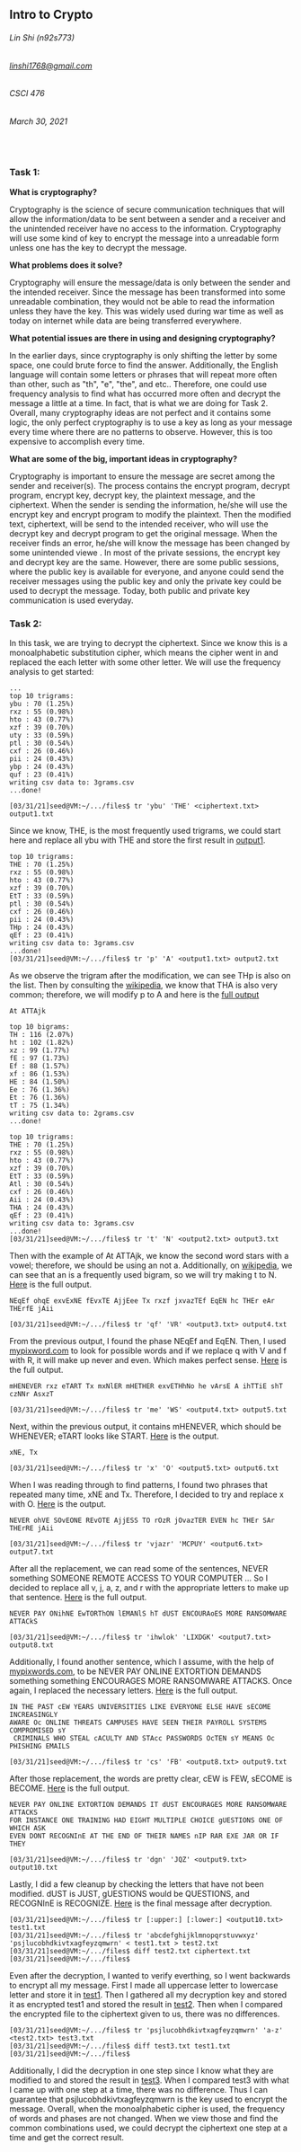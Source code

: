 ## Intro to Crypto
###### Lin Shi (n92s773)
###### linshi1768@gmail.com
###### CSCI 476
###### March 30, 2021
<br>

### Task 1:
**What is cryptography?**

Cryptography is the science of secure communication techniques that will allow the information/data to be sent between a sender and a receiver and the unintended receiver have no access to the information. Cryptography will use some kind of key to encrypt the message into a unreadable form unless one has the key to decrypt the message.

**What problems does it solve?**

Cryptography will ensure the message/data is only between the sender and the intended receiver. Since the message has been transformed into some unreadable combination, they would not be able to read the information unless they have the key. This was widely used during war time as well as today on internet while data are being transferred everywhere.

**What potential issues are there in using and designing cryptography?**

In the earlier days, since cryptography is only shifting the letter by some space, one could brute force to find the answer. Additionally, the English language will contain some letters or phrases that will repeat more often than other, such as "th", "e", "the", and etc.. Therefore, one could use frequency analysis to find what has occurred more often and decrypt the message a little at a time. In fact, that is what we are doing for Task 2. Overall, many cryptography ideas are not perfect and it contains some logic, the only perfect cryptography is to use a key as long as your message every time where there are no patterns to observe. However, this is too expensive to accomplish every time.

**What are some of the big, important ideas in cryptography?**

Cryptography is important to ensure the message are secret among the sender and receiver(s). The process contains the encrypt program, decrypt program, encrypt key, decrypt key, the plaintext message, and the ciphertext. When the sender is sending the information, he/she will use the encrypt key and encrypt program to modify the plaintext. Then the modified text, ciphertext, will be send to the intended receiver, who will use the decrypt key and decrypt program to get the original message. When the receiver finds an error, he/she will know the message has been changed by some unintended viewe
. In most of the private sessions, the encrypt key and decrypt key are the same. However, there are some public sessions, where the public key is available for everyone, and anyone could send the receiver messages using the public key and only the private key could be used to decrypt the message. Today, both public and private key communication is used everyday.

### Task 2:
In this task, we are trying to decrypt the ciphertext. Since we know this is a monoalphabetic substitution cipher, which means the cipher went in and replaced the each letter with some other letter. We will use the frequency analysis to get started:
```
...
top 10 trigrams:
ybu : 70 (1.25%)
rxz : 55 (0.98%)
hto : 43 (0.77%)
xzf : 39 (0.70%)
uty : 33 (0.59%)
ptl : 30 (0.54%)
cxf : 26 (0.46%)
pii : 24 (0.43%)
ybp : 24 (0.43%)
quf : 23 (0.41%)
writing csv data to: 3grams.csv
...done!
```
```
[03/31/21]seed@VM:~/.../files$ tr 'ybu' 'THE' <ciphertext.txt> output1.txt
```
Since we know, THE, is the most frequently used trigrams, we could start here and replace all ybu with THE and store the first result in [output1](output1.txt).


```
top 10 trigrams:
THE : 70 (1.25%)
rxz : 55 (0.98%)
hto : 43 (0.77%)
xzf : 39 (0.70%)
EtT : 33 (0.59%)
ptl : 30 (0.54%)
cxf : 26 (0.46%)
pii : 24 (0.43%)
THp : 24 (0.43%)
qEf : 23 (0.41%)
writing csv data to: 3grams.csv
...done!
[03/31/21]seed@VM:~/.../files$ tr 'p' 'A' <output1.txt> output2.txt
```
As we observe the trigram after the modification, we can see THp is also on the list. Then by consulting the [wikipedia](https://en.wikipedia.org/wiki/Trigram), we know that THA is also very common; therefore, we will modify p to A and here is the [full output](output2.txt)

```
At ATTAjk
```
```
top 10 bigrams:
TH : 116 (2.07%)
ht : 102 (1.82%)
xz : 99 (1.77%)
fE : 97 (1.73%)
Ef : 88 (1.57%)
xf : 86 (1.53%)
HE : 84 (1.50%)
Ee : 76 (1.36%)
Et : 76 (1.36%)
tT : 75 (1.34%)
writing csv data to: 2grams.csv
...done!

top 10 trigrams:
THE : 70 (1.25%)
rxz : 55 (0.98%)
hto : 43 (0.77%)
xzf : 39 (0.70%)
EtT : 33 (0.59%)
Atl : 30 (0.54%)
cxf : 26 (0.46%)
Aii : 24 (0.43%)
THA : 24 (0.43%)
qEf : 23 (0.41%)
writing csv data to: 3grams.csv
...done!
[03/31/21]seed@VM:~/.../files$ tr 't' 'N' <output2.txt> output3.txt
```
Then with the example of At ATTAjk, we know the second word stars with a vowel; therefore, we should be using an not a. Additionally, on [wikipedia](https://en.wikipedia.org/wiki/Bigram), we can see that an is a frequently used bigram, so we will try making t to N. [Here](output3.txt) is the full output.


```
NEqEf ohqE exvExNE fEvxTE AjjEee Tx rxzf jxvazTEf EqEN hc THEr eAr THErfE jAii
```
```
[03/31/21]seed@VM:~/.../files$ tr 'qf' 'VR' <output3.txt> output4.txt
```
From the previous output, I found the phase NEqEf and EqEN. Then, I used [mypixword.com](https://www.mypixwords.com/answers/) to look for possible words and if we replace q with V and f with R, it will make up never and even. Which makes perfect sense. [Here](output4.txt) is the full output.

```
mHENEVER rxz eTART Tx mxNlER mHETHER exvETHhNo he vArsE A ihTTiE shT czNNr AsxzT
```
```
[03/31/21]seed@VM:~/.../files$ tr 'me' 'WS' <output4.txt> output5.txt
```
Next, within the previous output, it contains mHENEVER, which should be WHENEVER; eTART looks like START. [Here](output5.txt) is the output.

```
xNE, Tx
```
```
[03/31/21]seed@VM:~/.../files$ tr 'x' 'O' <output5.txt> output6.txt
```
When I was reading through to find patterns, I found two phrases that repeated many time, xNE and Tx. Therefore, I decided to try and replace x with O. [Here](output6.txt) is the output.

```
NEVER ohVE SOvEONE REvOTE AjjESS TO rOzR jOvazTER EVEN hc THEr SAr THErRE jAii
```
```
[03/31/21]seed@VM:~/.../files$ tr 'vjazr' 'MCPUY' <output6.txt> output7.txt
```
After all the replacement, we can read some of the sentences, NEVER something SOMEONE REMOTE ACCESS TO YOUR COMPUTER ... So I decided to replace all v, j, a, z, and r with the appropriate letters to make up that sentence. [Here](output7.txt) is the full output.

```
NEVER PAY ONihNE EwTORThON lEMANlS hT dUST ENCOURAoES MORE RANSOMWARE ATTACkS
```
```
[03/31/21]seed@VM:~/.../files$ tr 'ihwlok' 'LIXDGK' <output7.txt> output8.txt
```
Additionally, I found another sentence, which I assume, with the help of [mypixwords.com](https://www.mypixwords.com/answers/), to be NEVER PAY ONLINE EXTORTION DEMANDS something something ENCOURAGES MORE RANSOMWARE ATTACKS. Once again, I replaced the necessary letters. [Here](output8.txt) is the full output.  

```
IN THE PAST cEW YEARS UNIVERSITIES LIKE EVERYONE ELSE HAVE sECOME INCREASINGLY
AWARE Oc ONLINE THREATS CAMPUSES HAVE SEEN THEIR PAYROLL SYSTEMS COMPROMISED sY
 CRIMINALS WHO STEAL cACULTY AND STAcc PASSWORDS OcTEN sY MEANS Oc PHISHING EMAILS
```
```
[03/31/21]seed@VM:~/.../files$ tr 'cs' 'FB' <output8.txt> output9.txt
```
After those replacement, the words are pretty clear, cEW is FEW, sECOME is BECOME. [Here](output9.txt) is the full output.

```
NEVER PAY ONLINE EXTORTION DEMANDS IT dUST ENCOURAGES MORE RANSOMWARE ATTACKS
FOR INSTANCE ONE TRAINING HAD EIGHT MULTIPLE CHOICE gUESTIONS ONE OF WHICH ASK
EVEN DONT RECOGNInE AT THE END OF THEIR NAMES nIP RAR EXE JAR OR IF THEY
```
```
[03/31/21]seed@VM:~/.../files$ tr 'dgn' 'JQZ' <output9.txt> output10.txt
```
Lastly, I did a few cleanup by checking the letters that have not been modified. dUST is JUST, gUESTIONS would be QUESTIONS, and RECOGNInE is RECOGNIZE. [Here](output10.txt) is the final message after decryption.
```
[03/31/21]seed@VM:~/.../files$ tr [:upper:] [:lower:] <output10.txt> test1.txt
[03/31/21]seed@VM:~/.../files$ tr 'abcdefghijklmnopqrstuvwxyz' 'psjlucobhdkivtxagfeyzqmwrn' < test1.txt > test2.txt
[03/31/21]seed@VM:~/.../files$ diff test2.txt ciphertext.txt
[03/31/21]seed@VM:~/.../files$
```
Even after the decryption, I wanted to verify everthing, so I went backwards to encrypt all my message. First I made all uppercase letter to lowercase letter and store it in [test1](test1.txt). Then I gathered all my decryption key and stored it as encrypted test1 and stored the result in [test2](test2.txt). Then when I compared the encrypted file to the ciphertext given to us, there was no differences.

```
[03/31/21]seed@VM:~/.../files$ tr 'psjlucobhdkivtxagfeyzqmwrn' 'a-z' <test2.txt> test3.txt
[03/31/21]seed@VM:~/.../files$ diff test3.txt test1.txt
[03/31/21]seed@VM:~/.../files$
```
Additionally, I did the decryption in one step since I know what they are modified to and stored the result in [test3](test3.txt). When I compared test3 with what I came up with one step at a time, there was no difference. Thus I can guarantee that psjlucobhdkivtxagfeyzqmwrn is the key used to encrypt the message. Overall, when the monoalphabetic cipher is used, the frequency of words and phases are not changed. When we view those and find the common combinations used, we could decrypt the ciphertext one step at a time and get the correct result.
